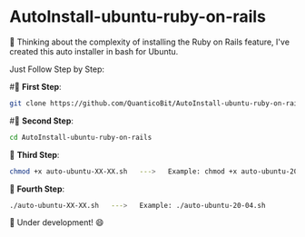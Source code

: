# AutoInstall-ubuntu-ruby-on-rails

🚀 Thinking about the complexity of installing the Ruby on Rails feature, I've created this auto installer in bash for Ubuntu. 

Just Follow Step by Step:

#🔷 **First Step**: 
```bash
git clone https://github.com/QuanticoBit/AutoInstall-ubuntu-ruby-on-rails.git
```
#🔷 **Second Step**:
```bash
cd AutoInstall-ubuntu-ruby-on-rails
```
🔷 **Third Step**:
```bash
chmod +x auto-ubuntu-XX-XX.sh   --->   Example: chmod +x auto-ubuntu-20-04.sh
```

🔷 **Fourth Step**:
```bash
./auto-ubuntu-XX-XX.sh   --->   Example: ./auto-ubuntu-20-04.sh
```
🚧 Under development! 😄



